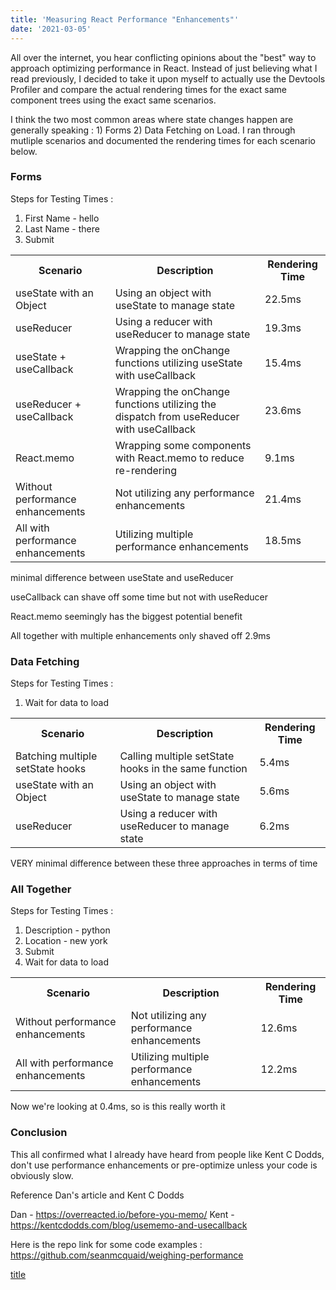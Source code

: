 ```yaml
---
title: 'Measuring React Performance "Enhancements"'
date: '2021-03-05'
---
```


All over the internet, you hear conflicting opinions about the "best" way to approach optimizing performance in React. Instead of just believing what I read previously, I decided to take it upon myself to actually use the Devtools Profiler and compare the actual rendering times for the exact same component trees using the exact same scenarios.

I think the two most common areas where state changes happen are generally speaking : 1) Forms 2) Data Fetching on Load. I ran through mutliple scenarios and documented the rendering times for each scenario below.

### Forms

Steps for Testing Times :

1. First Name - hello
2. Last Name - there
3. Submit

<table>
  <tr>
    <th>Scenario</th>
    <th>Description</th>
    <th>Rendering Time</th>
  </tr>
  <tr>
    <td>useState with an Object</td>
    <td>Using an object with useState to manage state</td>
    <td>22.5ms</td>
  </tr>
  <tr>
    <td>useReducer</td>
    <td>Using a reducer with useReducer to manage state</td>
    <td>19.3ms</td>
  </tr>
  <tr>
    <td>useState + useCallback</td>
    <td>Wrapping the onChange functions utilizing useState with useCallback</td>
    <td>15.4ms</td>
  </tr>
  <tr>
    <td>useReducer + useCallback</td>
    <td>Wrapping the onChange functions utilizing the dispatch from useReducer with useCallback</td>
    <td>23.6ms</td>
  </tr>
  <tr>
    <td>React.memo</td>
    <td>Wrapping some components with React.memo to reduce re-rendering</td>
    <td>9.1ms</td>
  </tr>
  <tr>
    <td>Without performance enhancements</td>
    <td>Not utilizing any performance enhancements</td>
    <td>21.4ms</td>
  </tr>
  <tr>
    <td>All with performance enhancements</td>
    <td>Utilizing multiple performance enhancements</td>
    <td>18.5ms</td>
  </tr>
</table>

minimal difference between useState and useReducer

useCallback can shave off some time but not with useReducer

React.memo seemingly has the biggest potential benefit

All together with multiple enhancements only shaved off 2.9ms

### Data Fetching

Steps for Testing Times :

1. Wait for data to load

<table>
  <tr>
    <th>Scenario</th>
    <th>Description</th>
    <th>Rendering Time</th>
  </tr>
  <tr>
    <td>Batching multiple setState hooks</td>
    <td>Calling multiple setState hooks in the same function</td>
    <td>5.4ms</td>
  </tr>
  <tr>
    <td>useState with an Object</td>
    <td>Using an object with useState to manage state</td>
    <td>5.6ms</td>
  </tr>
  <tr>
    <td>useReducer</td>
    <td>Using a reducer with useReducer to manage state</td>
    <td>6.2ms</td>
  </tr>
</table>

VERY minimal difference between these three approaches in terms of time

### All Together

Steps for Testing Times :

1. Description - python
2. Location - new york
3. Submit
4. Wait for data to load

<table>
  <tr>
    <th>Scenario</th>
    <th>Description</th>
    <th>Rendering Time</th>
  </tr>
  <tr>
    <td>Without performance enhancements</td>
    <td>Not utilizing any performance enhancements</td>
    <td>12.6ms</td>
  </tr>
  <tr>
    <td>All with performance enhancements</td>
    <td>Utilizing multiple performance enhancements</td>
    <td>12.2ms</td>
  </tr>
</table>

Now we're looking at 0.4ms, so is this really worth it

### Conclusion

This all confirmed what I already have heard from people like Kent C Dodds, don't use performance enhancements or pre-optimize unless your code is obviously slow.

Reference Dan's article and Kent C Dodds

Dan - https://overreacted.io/before-you-memo/
Kent - https://kentcdodds.com/blog/usememo-and-usecallback

Here is the repo link for some code examples :
https://github.com/seanmcquaid/weighing-performance

[title](https://www.example.com)
